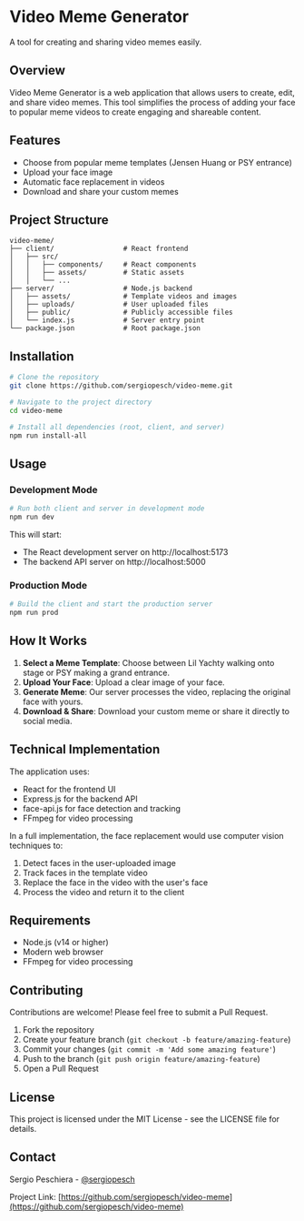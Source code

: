 # Video Meme Generator

A tool for creating and sharing video memes easily.

## Overview

Video Meme Generator is a web application that allows users to create, edit, and share video memes. This tool simplifies the process of adding your face to popular meme videos to create engaging and shareable content.

## Features

- Choose from popular meme templates (Jensen Huang or PSY entrance)
- Upload your face image
- Automatic face replacement in videos
- Download and share your custom memes

## Project Structure

```
video-meme/
├── client/                 # React frontend
│   ├── src/
│   │   ├── components/     # React components
│   │   ├── assets/         # Static assets
│   │   └── ...
├── server/                 # Node.js backend
│   ├── assets/             # Template videos and images
│   ├── uploads/            # User uploaded files
│   ├── public/             # Publicly accessible files
│   └── index.js            # Server entry point
└── package.json            # Root package.json
```

## Installation

```bash
# Clone the repository
git clone https://github.com/sergiopesch/video-meme.git

# Navigate to the project directory
cd video-meme

# Install all dependencies (root, client, and server)
npm run install-all
```

## Usage

### Development Mode

```bash
# Run both client and server in development mode
npm run dev
```

This will start:
- The React development server on http://localhost:5173
- The backend API server on http://localhost:5000

### Production Mode

```bash
# Build the client and start the production server
npm run prod
```

## How It Works

1. **Select a Meme Template**: Choose between Lil Yachty walking onto stage or PSY making a grand entrance.
2. **Upload Your Face**: Upload a clear image of your face.
3. **Generate Meme**: Our server processes the video, replacing the original face with yours.
4. **Download & Share**: Download your custom meme or share it directly to social media.

## Technical Implementation

The application uses:
- React for the frontend UI
- Express.js for the backend API
- face-api.js for face detection and tracking
- FFmpeg for video processing

In a full implementation, the face replacement would use computer vision techniques to:
1. Detect faces in the user-uploaded image
2. Track faces in the template video
3. Replace the face in the video with the user's face
4. Process the video and return it to the client

## Requirements

- Node.js (v14 or higher)
- Modern web browser
- FFmpeg for video processing

## Contributing

Contributions are welcome! Please feel free to submit a Pull Request.

1. Fork the repository
2. Create your feature branch (`git checkout -b feature/amazing-feature`)
3. Commit your changes (`git commit -m 'Add some amazing feature'`)
4. Push to the branch (`git push origin feature/amazing-feature`)
5. Open a Pull Request

## License

This project is licensed under the MIT License - see the LICENSE file for details.

## Contact

Sergio Peschiera - [@sergiopesch](https://github.com/sergiopesch)

Project Link: [https://github.com/sergiopesch/video-meme](https://github.com/sergiopesch/video-meme)

